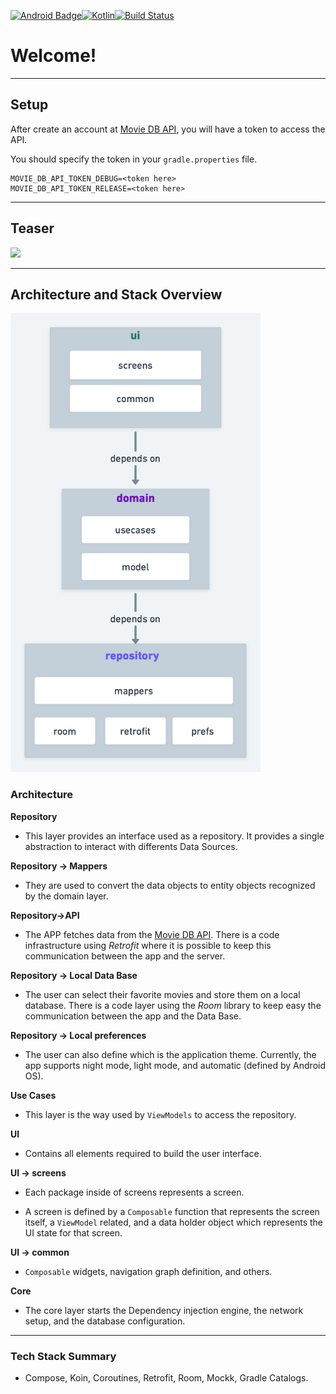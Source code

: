 [![Android Badge](https://img.shields.io/badge/Android-3DDC84?style=for-the-badge&logo=android&logoColor=white)](https://www.android.com/)[![Kotlin](https://img.shields.io/badge/Kotlin-0095D5?&style=for-the-badge&logo=kotlin&logoColor=white)](https://kotlinlang.org/)[![Build Status](https://app.bitrise.io/app/4aa44eea-43cf-4a4d-8996-5ed6f48d9512/status.svg?token=C6RzgrGuhGeDARNPMAqxuw&branch=master)](https://app.bitrise.io/app/4aa44eea-43cf-4a4d-8996-5ed6f48d9512)

# Welcome!

---

## Setup

After create an account at [Movie DB API](https://www.themoviedb.org), you will have a token to access the API. 

You should specify the token in your `gradle.properties` file.


```
MOVIE_DB_API_TOKEN_DEBUG=<token here>
MOVIE_DB_API_TOKEN_RELEASE=<token here>
```

---

## Teaser

<img src="img/teaser.gif" height="500" />

---

## Architecture and Stack Overview

<img src="img/architecture.png" width="400" />

### Architecture

**Repository**

- This layer provides an interface used as a repository. It provides a single abstraction to interact with differents Data Sources.

**Repository -> Mappers**

- They are used to convert the data objects to entity objects recognized by the domain layer.

**Repository->API**

- The APP fetches data from the [Movie DB API](https://www.themoviedb.org). There is a code infrastructure using *Retrofit* where it is possible to keep this communication between the app and the server.

**Repository -> Local Data Base**

- The user can select their favorite movies and store them on a local database. There is a code layer using the *Room* library to keep easy the communication between the app and the Data Base.

**Repository -> Local preferences**

- The user can also define which is the application theme. Currently, the app supports night mode, light mode, and automatic (defined by Android OS).

**Use Cases**

- This layer is the way used by `ViewModels` to access the repository.

**UI**

- Contains all elements required to build the user interface.

**UI -> screens**

- Each package inside of screens represents a screen.

- A screen is defined by a `Composable` function that represents the screen itself, a `ViewModel` related, and a data holder object which represents the UI state for that screen.

**UI -> common**

- `Composable` widgets, navigation graph definition, and others.

**Core**

- The core layer starts the Dependency injection engine, the network setup, and the database configuration.

---

### Tech Stack Summary

- Compose, Koin, Coroutines, Retrofit, Room, Mockk, Gradle Catalogs.